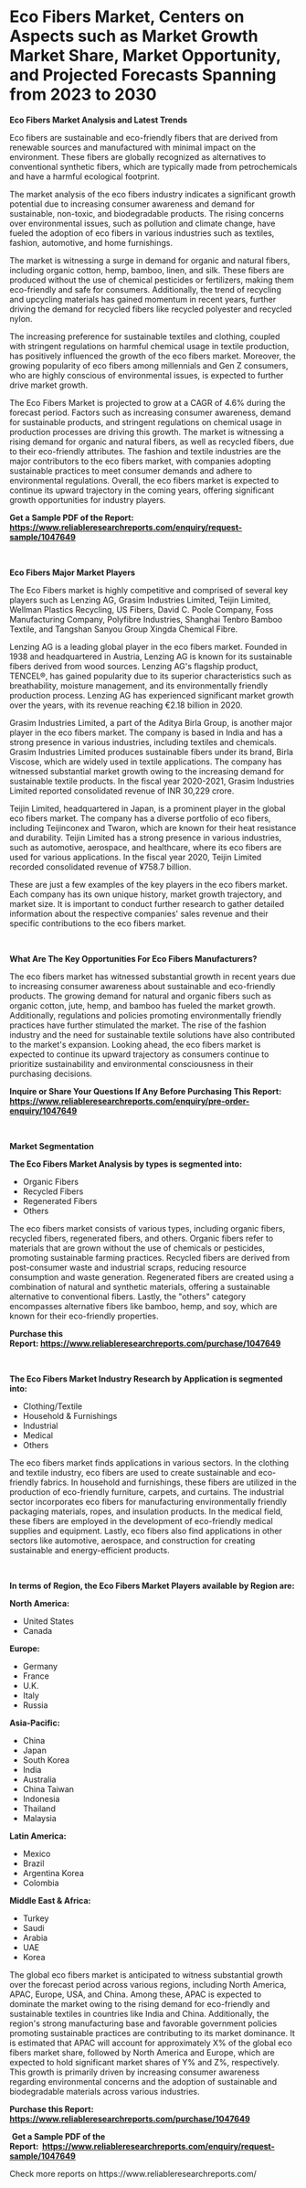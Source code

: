 <p><h1>Eco Fibers Market, Centers on Aspects such as Market Growth Market Share, Market Opportunity, and Projected Forecasts Spanning from 2023 to 2030</h1></p><p><strong>Eco Fibers Market Analysis and Latest Trends</strong></p>
<p><p>Eco fibers are sustainable and eco-friendly fibers that are derived from renewable sources and manufactured with minimal impact on the environment. These fibers are globally recognized as alternatives to conventional synthetic fibers, which are typically made from petrochemicals and have a harmful ecological footprint.</p><p>The market analysis of the eco fibers industry indicates a significant growth potential due to increasing consumer awareness and demand for sustainable, non-toxic, and biodegradable products. The rising concerns over environmental issues, such as pollution and climate change, have fueled the adoption of eco fibers in various industries such as textiles, fashion, automotive, and home furnishings.</p><p>The market is witnessing a surge in demand for organic and natural fibers, including organic cotton, hemp, bamboo, linen, and silk. These fibers are produced without the use of chemical pesticides or fertilizers, making them eco-friendly and safe for consumers. Additionally, the trend of recycling and upcycling materials has gained momentum in recent years, further driving the demand for recycled fibers like recycled polyester and recycled nylon.</p><p>The increasing preference for sustainable textiles and clothing, coupled with stringent regulations on harmful chemical usage in textile production, has positively influenced the growth of the eco fibers market. Moreover, the growing popularity of eco fibers among millennials and Gen Z consumers, who are highly conscious of environmental issues, is expected to further drive market growth.</p><p>The Eco Fibers Market is projected to grow at a CAGR of 4.6% during the forecast period. Factors such as increasing consumer awareness, demand for sustainable products, and stringent regulations on chemical usage in production processes are driving this growth. The market is witnessing a rising demand for organic and natural fibers, as well as recycled fibers, due to their eco-friendly attributes. The fashion and textile industries are the major contributors to the eco fibers market, with companies adopting sustainable practices to meet consumer demands and adhere to environmental regulations. Overall, the eco fibers market is expected to continue its upward trajectory in the coming years, offering significant growth opportunities for industry players.</p></p>
<p><strong>Get a Sample PDF of the Report:&nbsp; <a href="https://www.reliableresearchreports.com/enquiry/request-sample/1047649">https://www.reliableresearchreports.com/enquiry/request-sample/1047649</a></strong></p>
<p>&nbsp;</p>
<p><strong>Eco Fibers Major Market Players</strong></p>
<p><p>The Eco Fibers market is highly competitive and comprised of several key players such as Lenzing AG, Grasim Industries Limited, Teijin Limited, Wellman Plastics Recycling, US Fibers, David C. Poole Company, Foss Manufacturing Company, Polyfibre Industries, Shanghai Tenbro Bamboo Textile, and Tangshan Sanyou Group Xingda Chemical Fibre. </p><p>Lenzing AG is a leading global player in the eco fibers market. Founded in 1938 and headquartered in Austria, Lenzing AG is known for its sustainable fibers derived from wood sources. Lenzing AG's flagship product, TENCEL®, has gained popularity due to its superior characteristics such as breathability, moisture management, and its environmentally friendly production process. Lenzing AG has experienced significant market growth over the years, with its revenue reaching €2.18 billion in 2020.</p><p>Grasim Industries Limited, a part of the Aditya Birla Group, is another major player in the eco fibers market. The company is based in India and has a strong presence in various industries, including textiles and chemicals. Grasim Industries Limited produces sustainable fibers under its brand, Birla Viscose, which are widely used in textile applications. The company has witnessed substantial market growth owing to the increasing demand for sustainable textile products. In the fiscal year 2020-2021, Grasim Industries Limited reported consolidated revenue of INR 30,229 crore.</p><p>Teijin Limited, headquartered in Japan, is a prominent player in the global eco fibers market. The company has a diverse portfolio of eco fibers, including Teijinconex and Twaron, which are known for their heat resistance and durability. Teijin Limited has a strong presence in various industries, such as automotive, aerospace, and healthcare, where its eco fibers are used for various applications. In the fiscal year 2020, Teijin Limited recorded consolidated revenue of ¥758.7 billion.</p><p>These are just a few examples of the key players in the eco fibers market. Each company has its own unique history, market growth trajectory, and market size. It is important to conduct further research to gather detailed information about the respective companies' sales revenue and their specific contributions to the eco fibers market.</p></p>
<p>&nbsp;</p>
<p><strong>What Are The Key Opportunities For Eco Fibers Manufacturers?</strong></p>
<p><p>The eco fibers market has witnessed substantial growth in recent years due to increasing consumer awareness about sustainable and eco-friendly products. The growing demand for natural and organic fibers such as organic cotton, jute, hemp, and bamboo has fueled the market growth. Additionally, regulations and policies promoting environmentally friendly practices have further stimulated the market. The rise of the fashion industry and the need for sustainable textile solutions have also contributed to the market's expansion. Looking ahead, the eco fibers market is expected to continue its upward trajectory as consumers continue to prioritize sustainability and environmental consciousness in their purchasing decisions.</p></p>
<p><strong>Inquire or Share Your Questions If Any Before Purchasing This Report: <a href="https://www.reliableresearchreports.com/enquiry/pre-order-enquiry/1047649">https://www.reliableresearchreports.com/enquiry/pre-order-enquiry/1047649</a></strong></p>
<p>&nbsp;</p>
<p><strong>Market Segmentation</strong></p>
<p><strong>The Eco Fibers Market Analysis by types is segmented into:</strong></p>
<p><ul><li>Organic Fibers</li><li>Recycled Fibers</li><li>Regenerated Fibers</li><li>Others</li></ul></p>
<p><p>The eco fibers market consists of various types, including organic fibers, recycled fibers, regenerated fibers, and others. Organic fibers refer to materials that are grown without the use of chemicals or pesticides, promoting sustainable farming practices. Recycled fibers are derived from post-consumer waste and industrial scraps, reducing resource consumption and waste generation. Regenerated fibers are created using a combination of natural and synthetic materials, offering a sustainable alternative to conventional fibers. Lastly, the "others" category encompasses alternative fibers like bamboo, hemp, and soy, which are known for their eco-friendly properties.</p></p>
<p><strong>Purchase this Report:&nbsp;<a href="https://www.reliableresearchreports.com/purchase/1047649">https://www.reliableresearchreports.com/purchase/1047649</a></strong></p>
<p>&nbsp;</p>
<p><strong>The Eco Fibers Market Industry Research by Application is segmented into:</strong></p>
<p><ul><li>Clothing/Textile</li><li>Household & Furnishings</li><li>Industrial</li><li>Medical</li><li>Others</li></ul></p>
<p><p>The eco fibers market finds applications in various sectors. In the clothing and textile industry, eco fibers are used to create sustainable and eco-friendly fabrics. In household and furnishings, these fibers are utilized in the production of eco-friendly furniture, carpets, and curtains. The industrial sector incorporates eco fibers for manufacturing environmentally friendly packaging materials, ropes, and insulation products. In the medical field, these fibers are employed in the development of eco-friendly medical supplies and equipment. Lastly, eco fibers also find applications in other sectors like automotive, aerospace, and construction for creating sustainable and energy-efficient products.</p></p>
<p>&nbsp;</p>
<p><strong>In terms of Region, the Eco Fibers Market Players available by Region are:</strong></p>
<p>
    <p> <strong> North America: </strong>
        <ul>
            <li>United States</li>
            <li>Canada</li>
        </ul>
        </p> 
    <p> <strong> Europe: </strong>
        <ul>
            <li>Germany</li>
            <li>France</li>
            <li>U.K.</li>
            <li>Italy</li>
            <li>Russia</li>
        </ul>
        </p> 
    <p> <strong> Asia-Pacific: </strong>
        <ul>
            <li>China</li>
            <li>Japan</li>
            <li>South Korea</li>
            <li>India</li>
            <li>Australia</li>
            <li>China Taiwan</li>
            <li>Indonesia</li>
            <li>Thailand</li>
            <li>Malaysia</li>
        </ul>
        </p> 
    <p> <strong> Latin America: </strong>
        <ul>
            <li>Mexico</li>
            <li>Brazil</li>
            <li>Argentina Korea</li>
            <li>Colombia</li>
        </ul>
        </p> 
    <p> <strong> Middle East & Africa: </strong>
        <ul>
            <li>Turkey</li>
            <li>Saudi</li>
            <li>Arabia</li>
            <li>UAE</li>
            <li>Korea</li>
        </ul>
    </p>
    </p>
<p><p>The global eco fibers market is anticipated to witness substantial growth over the forecast period across various regions, including North America, APAC, Europe, USA, and China. Among these, APAC is expected to dominate the market owing to the rising demand for eco-friendly and sustainable textiles in countries like India and China. Additionally, the region's strong manufacturing base and favorable government policies promoting sustainable practices are contributing to its market dominance. It is estimated that APAC will account for approximately X% of the global eco fibers market share, followed by North America and Europe, which are expected to hold significant market shares of Y% and Z%, respectively. This growth is primarily driven by increasing consumer awareness regarding environmental concerns and the adoption of sustainable and biodegradable materials across various industries.</p></p>
<p><strong>Purchase this Report: <a href="https://www.reliableresearchreports.com/purchase/1047649">https://www.reliableresearchreports.com/purchase/1047649</a></strong></p>
<p>&nbsp;<strong>Get a Sample PDF of the Report:&nbsp;&nbsp;<a href="https://www.reliableresearchreports.com/enquiry/request-sample/1047649">https://www.reliableresearchreports.com/enquiry/request-sample/1047649</a></strong></p>
<p><strong></strong></p>
<p>Check more reports on https://www.reliableresearchreports.com/</p>